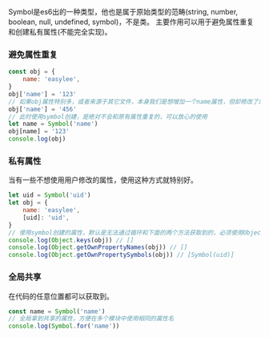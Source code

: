 Symbol是es6出的一种类型，他也是属于原始类型的范畴(string, number, boolean, null, undefined, symbol)，不是类。
主要作用可以用于避免属性重复和创建私有属性(不能完全实现)。
### 避免属性重复
```javascript
const obj = {
    name: 'easylee',
}
obj['name'] = '123'
// 如果obj属性特别多，或者来源于其它文件，本身我们是想增加一个name属性，但却修改了原来的属性值
obj['name'] = '456'
// 此时使用symbol创建，是绝对不会和原有属性重复的，可以放心的使用
let name = Symbol('name')
obj[name] = '123'
console.log(obj)
```
### 私有属性
当有一些不想使用用户修改的属性，使用这种方式就特别好。
```javascript
let uid = Symbol('uid')
let obj = {
    name: 'easylee',
    [uid]: 'uid',
}
// 使用symbol创建的属性，默认是无法通过循环和下面的两个方法获取到的，必须使用Object.getOwnPropertySymbols
console.log(Object.keys(obj)) // []
console.log(Object.getOwnPropertyNames(obj)) // []
console.log(Object.getOwnPropertySymbols(obj)) // [Symbol(uid)]
```
### 全局共享
在代码的任意位置都可以获取到。
```js
const name = Symbol('name')
// 全局拿到共享的属性，方便在多个模块中使用相同的属性名
console.log(Symbol.for('name'))
```


